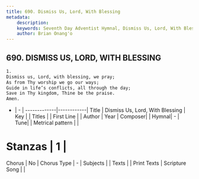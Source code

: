 ```yaml
---
title: 690. Dismiss Us, Lord, With Blessing
metadata:
    description: 
    keywords: Seventh Day Adventist Hymnal, Dismiss Us, Lord, With Blessing, , 
    author: Brian Onang'o
---
```



## 690. DISMISS US, LORD, WITH BLESSING

```txt
1.
Dismiss us, Lord, with blessing, we pray;
As from Thy worship we go our ways;
Guide in life’s conflicts, all through the day;
Save in Thy kingdom, Thine be the praise.
Amen.
```

- |   -  |
-------------|------------|
Title | Dismiss Us, Lord, With Blessing |
Key |  |
Titles |  |
First Line |  |
Author | 
Year | 
Composer|  |
Hymnal|  - |
Tune|  |
Metrical pattern | |
# Stanzas | 1 |
Chorus | No |
Chorus Type | - |
Subjects |  |
Texts |  |
Print Texts | 
Scripture Song |  |
  

